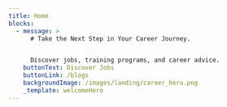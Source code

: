 ```yaml
---
title: Home
blocks:
  - message: >
      # Take the Next Step in Your Career Journey.


      Discover jobs, training programs, and career advice.
    buttonText: Discover Jobs
    buttonLink: /blogs
    backgroundImage: /images/landing/career_hero.png
    _template: welcomeHero
---
```


